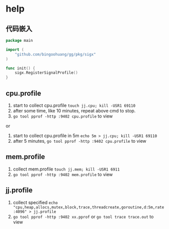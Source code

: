 # help

## 代码嵌入

```go
package main

import (
	"github.com/bingoohuang/gg/pkg/sigx"
)

func init() {
	sigx.RegisterSignalProfile()
}
```

## cpu.profile

1. start to collect cpu.profile `touch jj.cpu; kill -USR1 69110`
2. after some time, like 10 minutes, repeat above cmd to stop.
3. `go tool pprof -http :9402 cpu.profile` to view

or

1. start to collect cpu.profile in 5m `echo 5m > jj.cpu; kill -USR1 69110`
1. after 5 minutes, `go tool pprof -http :9402 cpu.profile` to view

## mem.profile

1. collect mem.profile `touch jj.mem; kill -USR1 6911`
1. `go tool pprof -http :9402 mem.profile` to view

## jj.profile

1. collect specified `echo "cpu,heap,allocs,mutex,block,trace,threadcreate,goroutine,d:5m,rate:4096" > jj.profile`
2. `go tool pprof -http :9402 xx.pprof` or `go tool trace trace.out` to view

